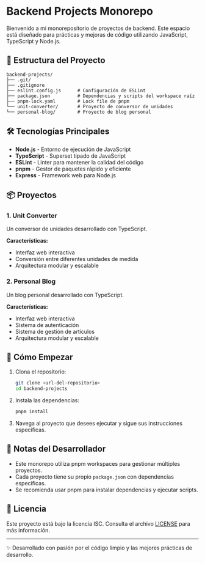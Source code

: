 # Backend Projects Monorepo

Bienvenido a mi monorepositorio de proyectos de backend. Este espacio está diseñado para prácticas y mejoras de código utilizando JavaScript, TypeScript y Node.js.

## 🚀 Estructura del Proyecto

```
backend-projects/
├── .git/
├── .gitignore
├── eslint.config.js      # Configuración de ESLint
├── package.json          # Dependencias y scripts del workspace raíz
├── pnpm-lock.yaml        # Lock file de pnpm
└── unit-converter/       # Proyecto de conversor de unidades
└── personal-blog/        # Proyecto de blog personal
```

## 🛠️ Tecnologías Principales

- **Node.js** - Entorno de ejecución de JavaScript
- **TypeScript** - Superset tipado de JavaScript
- **ESLint** - Linter para mantener la calidad del código
- **pnpm** - Gestor de paquetes rápido y eficiente
- **Express** - Framework web para Node.js

## 📦 Proyectos

### 1. Unit Converter

Un conversor de unidades desarrollado con TypeScript.

**Características:**

- Interfaz web interactiva
- Conversión entre diferentes unidades de medida
- Arquitectura modular y escalable

### 2. Personal Blog

Un blog personal desarrollado con TypeScript.

**Características:**

- Interfaz web interactiva
- Sistema de autenticación
- Sistema de gestión de artículos
- Arquitectura modular y escalable

## 🚀 Cómo Empezar

1. Clona el repositorio:

   ```bash
   git clone <url-del-repositorio>
   cd backend-projects
   ```

2. Instala las dependencias:

   ```bash
   pnpm install
   ```

3. Navega al proyecto que desees ejecutar y sigue sus instrucciones específicas.

## 📝 Notas del Desarrollador

- Este monorepo utiliza pnpm workspaces para gestionar múltiples proyectos.
- Cada proyecto tiene su propio `package.json` con dependencias específicas.
- Se recomienda usar pnpm para instalar dependencias y ejecutar scripts.

## 📄 Licencia

Este proyecto está bajo la licencia ISC. Consulta el archivo [LICENSE](LICENSE) para más información.

---

✨ Desarrollado con pasión por el código limpio y las mejores prácticas de desarrollo.
